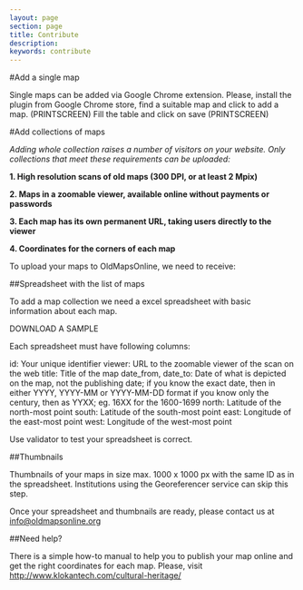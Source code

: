 ```yaml
---
layout: page
section: page
title: Contribute
description: 
keywords: contribute
---
```


#Add a single map

Single maps can be added via Google Chrome extension. Please, install the plugin from Google Chrome store, find a suitable map and click to add a map.
(PRINTSCREEN)
Fill the table and click on save
(PRINTSCREEN)


#Add collections of maps

*Adding whole collection raises a number of visitors on your website. Only collections that meet these requirements can be uploaded:*

**1. High resolution scans of old maps (300 DPI, or at least 2 Mpix)**

**2. Maps in a zoomable viewer, available online without payments or passwords**

**3. Each map has its own permanent URL, taking users directly to the viewer**

**4. Coordinates for the corners of each map**

To upload your maps to OldMapsOnline, we need to receive:


##Spreadsheet with the list of maps

To add a map collection we need a excel spreadsheet with basic information about each map.

DOWNLOAD A SAMPLE

Each spreadsheet must have following columns:

id: Your unique identifier
viewer: URL to the zoomable viewer of the scan on the web 
title: Title of the map
date_from, date_to: Date of what is depicted on the map, not the publishing date;
if you know the exact date, then in either YYYY, YYYY-MM or YYYY-MM-DD format
if you know only the century, then as YYXX; eg. 16XX for the 1600-1699
north: Latitude of the north-most point
south: Latitude of the south-most point
east: Longitude of the east-most point
west: Longitude of the west-most point

Use validator to test your spreadsheet is correct.

##Thumbnails

Thumbnails of your maps in size max. 1000 x 1000 px with the same ID as in the spreadsheet. Institutions using the Georeferencer service can skip this step.

Once your spreadsheet and thumbnails are ready, please contact us at info@oldmapsonline.org

##Need help?

There is a simple how-to manual to help you to publish your map online and get the right coordinates for each map. Please, visit http://www.klokantech.com/cultural-heritage/

